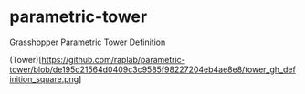 # parametric-tower
Grasshopper Parametric Tower Definition

(Tower)[https://github.com/raplab/parametric-tower/blob/de195d21564d0409c3c9585f98227204eb4ae8e8/tower_gh_definition_square.png]
